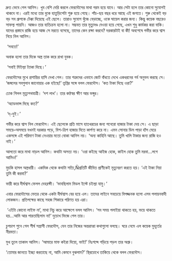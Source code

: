 দ্রুত ভেবে গেল আনিস। খুব বেশি দেরি করলে ফেরদৌসের মাথা গরম হয়ে যাবে। আর সেটা হলে তার কোনো সুযোগই থাকবে না। এরই মধ্যে তার বুকে হাতুড়িপেটা শুরু হয়ে গেছে। পাঁচ-ছয় বছর ধরে আছে এই জগতে। শুরু থেকেই বড় বড় সব গ্রুপকে টেক্কা দিয়েছে এই ছেলে। তারাও সুযোগ খুঁজে বেড়াচ্ছে, ওকে ঘায়েল করার জন্য। কিন্তু কয়েক বছরেও সাফল্য পায়নি। আজও তার ব্যতিক্রম হলো না। সম্ভবত তার মৃত্যুদণ্ড দেওয়া হয়ে গেছে, এখন শুধু কার্যকর করা বাকি। যাদের প্রস্তাবে রাজি হয়ে আজ সে মরতে বসেছে, তাদের কেন রক্ষা করবে? দরকারটাই বা কী! অবশেষে গভীর করে শ্বাস নিয়ে নিল আনিস।

 ‘সবতে!’

অবাক হলো তার দিকে অস্ত্র তাক করে রাখা যুবক।

 ‘সবাই মিইল্যা ট্যাকা দিছে।’

ফেরদৌসের মুখে প্রশান্তির হাসি দেখা গেল। তার শত্রুদের এভাবে জোট বাঁধতে দেখে একধরনের গর্ব অনুভব করছে সে। ‘জঙ্গলের সবগুলান জানোয়ার এক হইছে!’ তৃপ্তির সঙ্গে বলল ফেরদৌস। ‘কত টাকা দিছে ওরা?’

ঢোক গিলল মৃত্যুপথযাত্রী। ‘দশ লাখ’। তার কণ্ঠস্বর ক্ষীণ আর ভঙ্গুর।

 ‘অ্যাডভান্স দিছে কত?’

 ‘দ্-দুই।’

গভীর করে শ্বাস নিল ফেরদৌস। এই ছেলেকে প্রতি মাসে হাতখরচের জন্য পনেরো হাজার টাকা দেয় সে। এ ছাড়া সময়ে–অসময়ে যখনই দরকার পড়ে, বিশ-ত্রিশ হাজার দিতে কার্পণ্য করে না। এমন সোনার ডিম পাড়া হাঁস মেরে একসঙ্গে এই পরিমাণ টাকা নেওয়ার মতো বোকা আনিস নয়। ‘অন্য কাহিনি আছে। তুমি খালি টাকার জন্য রাজি হও নাই।’

আলতো করে মাথা নাড়ল আনিস। কথাটা অসত্য নয়। ‘ওরা কইছে আইজ হোক, কাইল হোক তুমি মরবা...লগে আমিও!’

মুচকি হাসল অস্ত্রধারী। একদিক থেকে কথাটা সত্যি,Ñপ্রতিটি জীবিত প্রাণীকেই মৃত্যুবরণ করতে হয়। ‘এই টাকা নিয়া তুমি কী করবা?’

ভারী করে দীর্ঘশ্বাস ফেলল দেহরক্ষী। ‘ভাবছিলাম মিডল ইস্টে চইল্যা যামু।’

এবার ফেরদৌসের ভেতর থেকে একটা দীর্ঘশ্বাস বের হয়ে এল। তাদের লাইনে সবচেয়ে বিপজ্জনক হলো এসব পলায়নবাদী লোকজন। প্রতিপক্ষের কাছে সহজ শিকারে পরিণত হয় এরা।

 ‘এইটা কোনো লাইফ না’, মাথা নিচু করে আক্ষেপে বলল আনিস। ‘সব সময় পলাইয়া থাকতে হয়, ভয়ে থাকতে হয়...আমি আর পারতাছিলাম না!’ দুচোখ ভিজে গেল তার।

চুপচাপ শুনে গেল শীর্ষ সন্ত্রাসী ফেরদৌস, যেন তার নিজের অন্তরাত্মা কথাগুলো বলছে। ঘরে নেমে এল কয়েক মুহূর্তের নীরবতা।

মুখ তুলে তাকাল আনিস। ‘আমারে মাফ কইরা দিয়ো, ভাই!’ নিঃশব্দে গড়িয়ে পড়ল তার অশ্রু।

‘তোমার জানতে ইচ্ছা করতাছে না, আমি কেমনে বুঝলাম?’ স্থিরচোখে তাকিয়ে থেকে বলল ফেরদৌস।
